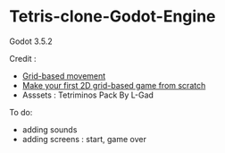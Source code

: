 # Tetris-clone-Godot-Engine


Godot 3.5.2

Credit :
- [Grid-based movement](https://kidscancode.org/godot_recipes/4.x/2d/grid_movement/index.html)
- [Make your first 2D grid-based game from scratch](https://youtu.be/HmnwNadwHWI)
- Asssets : Tetriminos Pack By L-Gad

To do:
- adding sounds
- adding screens : start, game over 
